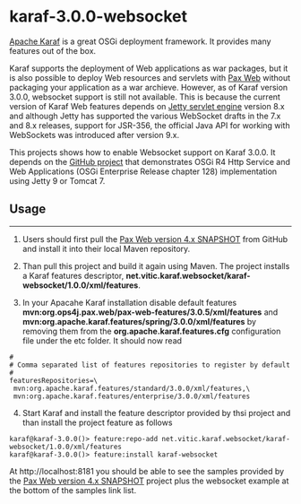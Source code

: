 karaf-3.0.0-websocket
=====================

[Apache Karaf](http://karaf.apache.org) is a great OSGi deployment framework. It provides many features out of the box. 

Karaf supports the deployment of Web applications as war packages, but it is also possible to deploy Web resources and servlets with [Pax Web](https://ops4j1.jira.com/wiki/display/paxweb/Pax+Web) without packaging your application as a war archieve. However, as of Karaf version 3.0.0, websocket support is still not available. This is because the current version of Karaf Web features depends on [Jetty servlet engine](https://www.eclipse.org/jetty/) version 8.x and although Jetty has supported the various WebSocket drafts in the 7.x and 8.x releases, support for JSR-356, the official Java API for working with WebSockets was introduced after version 9.x.

This projects shows how to enable Websocket support on Karaf 3.0.0. It depends on the [GitHub project](https://github.com/ops4j/org.ops4j.pax.web) that demonstrates OSGi R4 Http Service and Web Applications (OSGi Enterprise Release chapter 128) implementation using Jetty 9 or Tomcat 7. 

## Usage
--------

1. Users should first pull the [Pax Web version 4.x SNAPSHOT](https://github.com/ops4j/org.ops4j.pax.web) from GitHub and install it into their local Maven repository. 

2. Than pull this project and build it again using Maven. The project installs a Karaf features descriptor, **net.vitic.karaf.websocket/karaf-websocket/1.0.0/xml/features**.

3. In your Apacahe Karaf installation disable default features **mvn:org.ops4j.pax.web/pax-web-features/3.0.5/xml/features** and **mvn:org.apache.karaf.features/spring/3.0.0/xml/features** by removing them from the **org.apache.karaf.features.cfg** configuration file under the etc folder. It should now read

````
#
# Comma separated list of features repositories to register by default
#
featuresRepositories=\
 mvn:org.apache.karaf.features/standard/3.0.0/xml/features,\
 mvn:org.apache.karaf.features/enterprise/3.0.0/xml/features
````

4. Start Karaf and install the feature descriptor provided by thsi project and than install the project feature as follows

````
karaf@karaf-3.0.0()> feature:repo-add net.vitic.karaf.websocket/karaf-websocket/1.0.0/xml/features
karaf@karaf-3.0.0()> feature:install karaf-websocket
````

At http://localhost:8181 you should be able to see the samples provided by the [Pax Web version 4.x SNAPSHOT](https://github.com/ops4j/org.ops4j.pax.web) project plus the websocket example at the bottom of the samples link list. 
